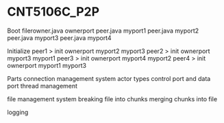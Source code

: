 # CNT5106C_P2P

Boot
filerowner.java ownerport
peer.java myport1
peer.java myport2
peer.java myport3
peer.java myport4

Initialize
peer1 > init ownerport myport2 myport3
peer2 > init ownerport myport3 myport1
peer3 > init ownerport myport4 myport2
peer4 > init ownerport myport1 myport3

Parts
connection management system
	actor types
	control port and data port
  thread management

file management system
	breaking file into chunks
	merging chunks into file

logging







